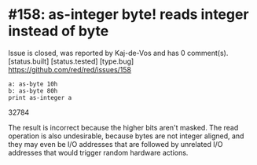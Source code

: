 
#158: as-integer byte! reads integer instead of byte
================================================================================
Issue is closed, was reported by Kaj-de-Vos and has 0 comment(s).
[status.built] [status.tested] [type.bug]
<https://github.com/red/red/issues/158>

```
a: as-byte 10h
b: as-byte 80h
print as-integer a
```

32784

The result is incorrect because the higher bits aren't masked. The read operation is also undesirable, because bytes are not integer aligned, and they may even be I/O addresses that are followed by unrelated I/O addresses that would trigger random hardware actions.



